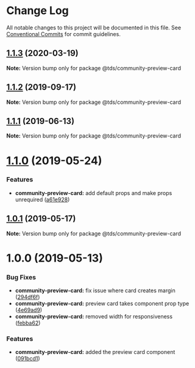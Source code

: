 # Change Log

All notable changes to this project will be documented in this file.
See [Conventional Commits](https://conventionalcommits.org) for commit guidelines.

## [1.1.3](https://github.com/telus/tds-community/compare/@tds/community-preview-card@1.1.2...@tds/community-preview-card@1.1.3) (2020-03-19)

**Note:** Version bump only for package @tds/community-preview-card





## [1.1.2](https://github.com/telus/tds-community/compare/@tds/community-preview-card@1.1.1...@tds/community-preview-card@1.1.2) (2019-09-17)

**Note:** Version bump only for package @tds/community-preview-card





## [1.1.1](https://github.com/telus/tds-community/compare/@tds/community-preview-card@1.1.0...@tds/community-preview-card@1.1.1) (2019-06-13)

**Note:** Version bump only for package @tds/community-preview-card





# [1.1.0](https://github.com/telus/tds-community/compare/@tds/community-preview-card@1.0.1...@tds/community-preview-card@1.1.0) (2019-05-24)


### Features

* **community-preview-card:** add default props and make props unrequired ([a61e928](https://github.com/telus/tds-community/commit/a61e928))





## [1.0.1](https://github.com/telus/tds-community/compare/@tds/community-preview-card@1.0.0...@tds/community-preview-card@1.0.1) (2019-05-17)

**Note:** Version bump only for package @tds/community-preview-card





# 1.0.0 (2019-05-13)


### Bug Fixes

* **community-preview-card:** fix issue where card creates margin ([294df6f](https://github.com/telus/tds-community/commit/294df6f))
* **community-preview-card:** preview card takes component prop type ([4e69ad9](https://github.com/telus/tds-community/commit/4e69ad9))
* **community-preview-card:** removed width for responsiveness ([febba62](https://github.com/telus/tds-community/commit/febba62))


### Features

* **community-preview-card:** added the preview card component ([091bcd1](https://github.com/telus/tds-community/commit/091bcd1))
